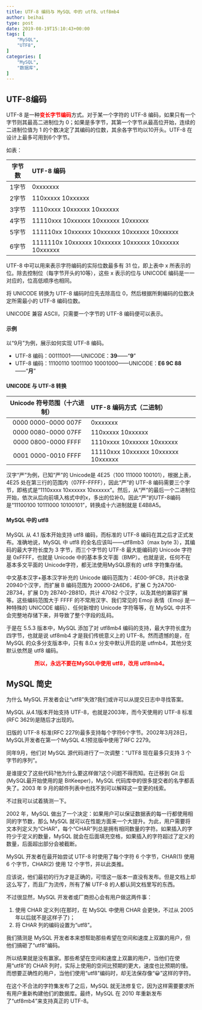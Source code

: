 ```yaml
---
title: UTF-8 编码与 MySQL 中的 utf8、utf8mb4
author: beihai
type: post
date: 2019-08-19T15:10:43+00:00
tags: [
  	"MySQL",
  	"UTF8",
]
categories: [
  	"MySQL",
	"数据库",
]
---
```

## UTF-8编码

UTF-8 是一种<strong><span style="color: #ff0000;">变长字节编码</span></strong>方式。对于某一个字符的 UTF-8 编码，如果只有一个字节则其最高二进制位为 0；如果是多字节，其第一个字节从最高位开始，连续的二进制位值为 1 的个数决定了其编码的位数，其余各字节均以10开头。UTF-8 在设计上最多可用到6个字节。

如表：

| 字节数 | UTF-8 编码                                            |
| :----: | :---------------------------------------------------- |
| 1字节  | 0xxxxxxx                                              |
| 2字节  | 110xxxxx 10xxxxxx                                     |
| 3字节  | 1110xxxx 10xxxxxx 10xxxxxx                            |
| 4字节  | 11110xxx 10xxxxxx 10xxxxxx 10xxxxxx                   |
| 5字节  | 111110xx 10xxxxxx 10xxxxxx 10xxxxxx 10xxxxxx          |
| 6字节  | 1111110x 10xxxxxx 10xxxxxx 10xxxxxx 10xxxxxx 10xxxxxx |

UTF-8 中可以用来表示字符编码的实际位数最多有 31 位，即上表中 x 所表示的位。除去控制位（每字节开头的10等），这些 x 表示的位与 UNICODE 编码是一一对应的，位高低顺序也相同。

将 UNICODE 转换为 UTF-8 编码时应先去除高位 0，然后根据所剩编码的位数决定所需最小的 UTF-8 编码位数。

UNICODE 兼容 ASCII，只需要一个字节的 UTF-8 编码便可以表示。

#### 示例

以“9月”为例，展示如何实现 UTF-8 编码。

  * UTF-8 编码：00111001——UNICODE：**39**——“**9**”
  * UTF-8 编码：11100110 10011100 10001000——UNICODE：**E6 9C 88**——“**月**”

#### UNICODE 与 UTF-8 转换

| Unicode 符号范围（十六进制） | UTF-8 编码方式（二进制）            |
| :--------------------------: | :---------------------------------- |
|     0000 0000-0000 007F      | 0xxxxxxx                            |
|     0000 0080-0000 07FF      | 110xxxxx 10xxxxxx                   |
|     0000 0800-0000 FFFF      | 1110xxxx 10xxxxxx 10xxxxxx          |
|     0001 0000-0010 FFFF      | 11110xxx 10xxxxxx 10xxxxxx 10xxxxxx |

汉字“严”为例，已知“严”的 Unicode是 4E25（100 111000 100101），根据上表，4E25 处在第三行的范围内（07FF-FFFF），因此“严”的 UTF-8 编码需要三个字节，即格式是“1110xxxx 10xxxxxx 10xxxxxx”。然后，从“严”的最后一个二进制位开始，依次从后向前填入格式中的x，多出的位补0。因此“严”的UTF-8编码是“11100100 10111000 10100101”，转换成十六进制就是 E4B8A5。

#### MySQL 中的 utf8

MySQL 从 4.1 版本开始支持 utf8 编码，而标准的 UTF-8 编码在其之后才正式发布。准确地说，MySQL 中 utf8 的全名应该叫——utf8mb3（max byte 3），其编码的最大字符长度为 3 字节，而三个字节的 UTF-8 最大能编码的 Unicode 字符是 0xFFFF，也就是 Unicode 中的基本多文平面（BMP）。也就是说，任何不在基本多文平面的 Unicode字符，都无法使用MySQL原有的 utf8 字符集存储。

<span>中文基本汉字+基本汉字补充的 Unicode 编码范围为：4E00-9FCB，共计收录 20940个汉字，而</span>扩展 B 编码范围为 20000-2A6D6，扩展 C 为2A700-2B734，扩展 D为 2B740-2B81D，共计 47082 个汉字，以及其他的兼容扩展等。这些编码范围大于 FFFF 的不常用汉字、我们常见的 Emoji 表情（Emoji 是一种特殊的 UNICODE 编码）、任何新增的 Unicode 字符等等，在 MySQL 中并不会完整地存储下来，并导致了整个字段的乱码。

<span>于是在 5.5.3 版本中，MySQL 添加了对 utf8mb4 编码的支持，最大字符长度为四字节，也就是说 utf8mb4 才是我们传统意义上的 UTF-8。然而遗憾的是，在 MySQL 的众多分支版本中，只有 8.0.x 分支中默认开启的是 utfmb4，其他分支默认依然是 utf8 编码。</span>

<p class="title-article" style="text-align: center;">
  <span style="color: #ff0000;"><strong>所以，永远不要在MySQL中使用 utf8，改用 utf8mb4。</strong></span>
</p>

## MySQL 简史

为什么 MySQL 开发者会让“utf8”失效?我们或许可以从提交日志中寻找答案。

MySQL 从4.1版本开始支持 UTF-8，也就是2003年，而今天使用的 UTF-8 标准(RFC 3629)是随后才出现的。

旧版的 UTF-8 标准(RFC 2279)最多支持每个字符6个字节。2002年3月28日，MySQL开发者在第一个MySQL 4.1预览版中使用了RFC 2279。

同年9月，他们对 MySQL 源代码进行了一次调整：“UTF8 现在最多只支持 3 个字节的序列”。

是谁提交了这些代码?他为什么要这样做?这个问题不得而知。在迁移到 Git 后(MySQL最开始使用的是 BitKeeper)，MySQL 代码库中的很多提交者的名字都丢失了。2003 年 9 月的邮件列表中也找不到可以解释这一变更的线索。

不过我可以试着猜测一下。

2002 年，MySQL 做出了一个决定：如果用户可以保证数据表的每一行都使用相同的字节数，那么 MySQL 就可以在性能方面来一个大提升。为此，用户需要将文本列定义为“CHAR”，每个“CHAR”列总是拥有相同数量的字符。如果插入的字符少于定义的数量，MySQL 就会在后面填充空格，如果插入的字符超过了定义的数量，后面超出部分会被截断。

MySQL 开发者在最开始尝试 UTF-8 时使用了每个字符 6 个字节，CHAR(1) 使用 6 个字节，CHAR(2) 使用 12 个字节，并以此类推。

应该说，他们最初的行为才是正确的，可惜这一版本一直没有发布。但是文档上却这么写了，而且广为流传，所有了解 UTF-8 的人都认同文档里写的东西。

不过很显然，MySQL 开发者或厂商担心会有用户做这两件事：

  1. 使用 CHAR 定义列(在那时，在 MySQL 中使用 CHAR 会更快，不过从 2005 年以后就不是这样子了)；
  2. 将 CHAR 列的编码设置为“utf8”。

我们猜测是 MySQL 开发者本来想帮助那些希望在空间和速度上双赢的用户，但他们搞砸了“utf8”编码。

所以结果就是没有赢家。那些希望在空间和速度上双赢的用户，当他们在使用“utf8”的 CHAR 列时，实际上使用的空间比预期的更大，速度也比预期的慢。而想要正确性的用户，当他们使用“utf8”编码时，却无法保存像“😀”这样的字符。

在这个不合法的字符集发布了之后，MySQL 就无法修复它，因为这样需要要求所有用户重新构建他们的数据库。最终，MySQL 在 2010 年重新发布了“utf8mb4”来支持真正的 UTF-8。